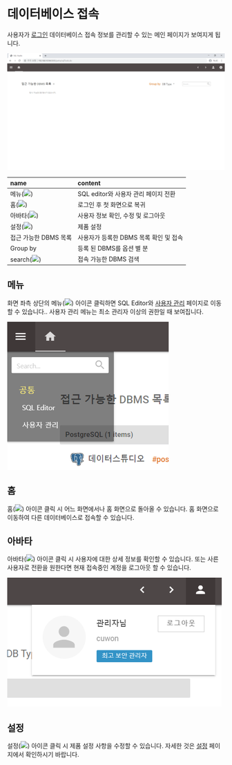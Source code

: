 # 데이터베이스 접속

 사용자가 [로그인](login/) 데이터베이스 접속 정보를 관리할 수 있는 메인 페이지가 보여지게 됩니다. 

![](../.gitbook/assets/image%20%286%29.png)

| name | content |
| :--- | :--- |
| 메뉴\(![](https://lh5.googleusercontent.com/OOXFTi0WtOwW0KbWI4BptL2grzBzFWar_9qQpAF3aBBj-ZJRv8v88miPvT-NJIF3NWZqda0MuV_1AYYdtuJnNdFx2MDL0L3of4qveL1V3jXbIdkxBEdYkHs1kBclTSQJ8OZsUaZXlp8)\) |  SQL editor와 사용자 관리 페이지 전환  |
| 홈\(![](https://lh3.googleusercontent.com/vMsZ1JFRVjqHBSWOC_BzmV1_1AeHEq192IaHs7NWwZqatf-nB_XXl-elCF5pbNOr3aalCTxC3viEjd-FcD8PACpICyROT8qrak_caiJ5emfHnl9EIeD3evRkXHsOQ_J21lrT_xBeu5Y)\) | 로그인 후 첫 화면으로 복귀  |
| 아바타\(![](https://lh6.googleusercontent.com/22dsu__b9b_wDecSD3AGRlgG-Bkeapaw6ehDGOxZuX09uWpU6VCaSMHnx34z8Hakw4ABiKiXtCBjtnaTVnnkpmi0jx5e0fF0A9TbncRSj-J4govKZsO7_p-MQOcoWFqHyNB7lf-Onkg)\) | 사용자 정보 확인, 수정 및 로그아웃  |
| 설정\(![](https://lh5.googleusercontent.com/Vcf1gQR8ho1F6V58GZlplLuzmyznSOGR5V3teHy8yrhgGyTBZYzfwhpwxe2Zh30ypUVfqEm0neCUsikf17E2VodxDW9tYpe7gOvZrdKK16t7BAt9zmVAWcSKMmkbnkCQsnt8AJd6AHU)\) |  제품 설정  |
| 접근 가능한 DBMS 목록 |  사용자가 등록한 DBMS 목록 확인 및 접속  |
| Group by |  등록 된 DBMS를 옵션 별 분  |
| search\(![](https://lh4.googleusercontent.com/I1jEuE2AXrKOcz01y-7-4A3DbAz32cJf9PGgKY_4S9DNLxa6AMVNEUQ4TrL7OMLkxidBJeYKYcU0r3RkEqfNT33qs6U2-VwKYG7_zJ2ZCgAvSi44W7f1AXC1L1YPHyPWWhGcW6nYBTI)\) |  접속 가능한 DBMS 검색  |



## 메뉴

 화면 좌측 상단의 메뉴\(![](https://lh5.googleusercontent.com/OOXFTi0WtOwW0KbWI4BptL2grzBzFWar_9qQpAF3aBBj-ZJRv8v88miPvT-NJIF3NWZqda0MuV_1AYYdtuJnNdFx2MDL0L3of4qveL1V3jXbIdkxBEdYkHs1kBclTSQJ8OZsUaZXlp8)\) 아이콘 클릭하면 SQL Editor와 [사용자 관리](organization-user-management/) 페이지로 이동할 수 있습니다.. 사용자 관리 메뉴는 최소 관리자 이상의 권한일 때 보여집니다. 

![](../.gitbook/assets/image%20%283%29.png)





## 홈

 홈\(![](https://lh3.googleusercontent.com/vMsZ1JFRVjqHBSWOC_BzmV1_1AeHEq192IaHs7NWwZqatf-nB_XXl-elCF5pbNOr3aalCTxC3viEjd-FcD8PACpICyROT8qrak_caiJ5emfHnl9EIeD3evRkXHsOQ_J21lrT_xBeu5Y)\) 아이콘 클릭 시 어느 화면에서나 홈 화면으로 돌아올 수 있습니다. 홈 화면으로 이동하여 다른 데이터베이스로 접속할 수 있습니다. 



##  아바타

 아바타\(![](https://lh6.googleusercontent.com/22dsu__b9b_wDecSD3AGRlgG-Bkeapaw6ehDGOxZuX09uWpU6VCaSMHnx34z8Hakw4ABiKiXtCBjtnaTVnnkpmi0jx5e0fF0A9TbncRSj-J4govKZsO7_p-MQOcoWFqHyNB7lf-Onkg)\) 아이콘 클릭 시 사용자에 대한 상세 정보를 확인할 수 있습니다. 또는 사른 사용자로 전환을 원한다면 현재 접속중인 계정을 로그아웃 할 수 있습니다. 

![](../.gitbook/assets/image%20%284%29.png)



##  설정

 설정\(![](https://lh5.googleusercontent.com/Vcf1gQR8ho1F6V58GZlplLuzmyznSOGR5V3teHy8yrhgGyTBZYzfwhpwxe2Zh30ypUVfqEm0neCUsikf17E2VodxDW9tYpe7gOvZrdKK16t7BAt9zmVAWcSKMmkbnkCQsnt8AJd6AHU)\) 아이콘 클릭 시 제품 설정 사항을 수정할 수 있습니다. 자세한 것은 [설정](setting/) 페이지에서 확인하시기 바랍니다. 











